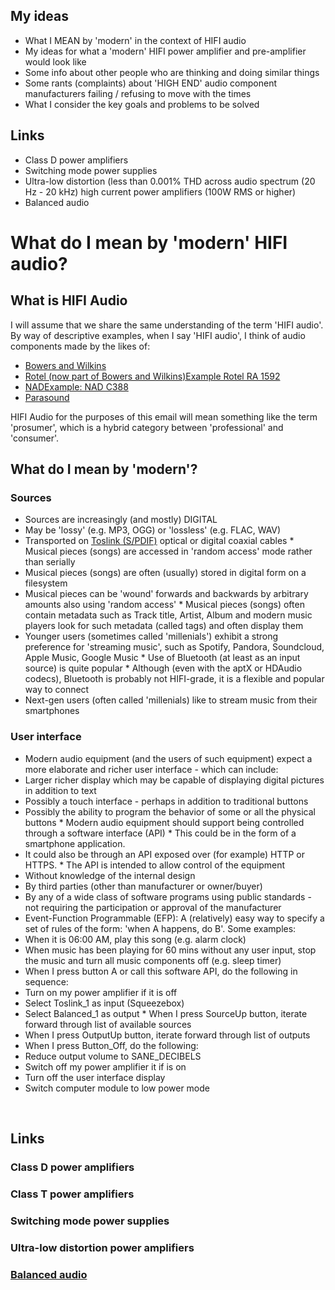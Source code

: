 
## My ideas

* What I MEAN by 'modern' in the context of HIFI audio
* My ideas for what a 'modern' HIFI power amplifier and pre-amplifier would look like
* Some info about other people who are thinking and doing similar things
* Some rants (complaints) about 'HIGH END' audio component manufacturers failing / refusing to move with the times
* What I consider the key goals and problems to be solved

## Links

* Class D power amplifiers
* Switching mode power supplies
* Ultra-low distortion (less than 0.001% THD across audio spectrum (20 Hz - 20 kHz) high current power amplifiers (100W RMS or higher)
* Balanced audio

# What do I mean by 'modern' HIFI audio?

## What is HIFI Audio

I will assume that we share the same understanding of the term 'HIFI audio'. By way of descriptive examples, when I say 'HIFI audio', I think of audio components made by the likes of:
* [Bowers and Wilkins](http://www.bowers-wilkins.com/)
* [Rotel (now part of Bowers and Wilkins)](http://rotel.com/music-systems)[Example Rotel RA 1592](http://rotel.com/product/ra-1592)
* [NAD](http://nadelectronics.com)[Example: NAD C388](http://nadelectronics.com/product/c-388-hybrid-digital-dac-amplifier/)
* [Parasound](http://www.parasound.com/)

HIFI Audio for the purposes of this email will mean something like the term 'prosumer', which is a hybrid category between 'professional' and 'consumer'.

## What do I mean by 'modern'?

### Sources

* Sources are increasingly (and mostly) DIGITAL
* May be 'lossy' (e.g. MP3, OGG) or 'lossless' (e.g. FLAC, WAV)
* Transported on [Toslink (S/PDIF)](https://en.wikipedia.org/wiki/S/PDIF​) optical or digital coaxial cables
​* Musical pieces (songs) are accessed in 'random access' mode rather than serially
* Musical pieces (songs) are often (usually) stored in digital form on a filesystem
* Musical pieces can be 'wound' forwards and backwards by arbitrary amounts also using 'random access'
​* Musical pieces (songs) often contain metadata such as Track title, Artist, Album and modern music players look for such metadata (called tags) and often display them
* Younger users (sometimes called 'millenials') exhibit a strong preference for 'streaming music', such as Spotify, Pandora, Soundcloud, Apple Music, Google Music
​* Use of Bluetooth (at least as an input source) is quite popular
​* Although (even with the aptX or HDAudio codecs​), Bluetooth is probably not HIFI-grade, it is a flexible and popular way to connect
* Next-gen users (often called 'millenials) like to stream music from their smartphones

### User interface

* Modern audio equipment (and the users of such equipment) expect a more elaborate and richer user interface - which can include:
* Larger richer display which may be capable of displaying digital pictures in addition to text
* Possibly a touch interface - perhaps in addition to traditional buttons
* Possibly the ability to program the behavior of some or all the physical buttons
​* Modern audio equipment should support being controlled through a software interface (API)​
​* This could be in the form of a smartphone application.
* It could also be through an API exposed over (for example) HTTP or HTTPS.
​* The API is intended to allow control of the equipment
* Without knowledge of the internal design
* By third parties (other than manufacturer or owner/buyer)
* By any of a wide class of software programs using public standards - not requiring the participation or approval of the manufacturer
* Event-Function Programmable (EFP): A (relatively) easy way to specify a set of rules of the form: 'when A happens, do B'. Some examples:
* When it is 06:00 AM, play this song (e.g. alarm clock)
* When music has been playing for 60 mins without any user input, stop the music and turn all music components off (e.g. sleep timer)
* When I press button A or call this software API, do the following in sequence:
* Turn on my power amplifier if it is off
* Select Toslink_1 as input (Squeezebox)
* Select Balanced_1 as output
​​* When I press SourceUp button, iterate forward through list of available sources
* When I press OutputUp button, iterate forward through list of outputs
* When I press Button_Off, do the following:
* Reduce output volume to SANE_DECIBELS
* Switch off my power amplifier it if is on
* Turn off the user interface display
* Switch computer module to low power mode


​
​


## Links

### Class D power amplifiers

### Class T power amplifiers

### Switching mode power supplies

### Ultra-low distortion power amplifiers

### [Balanced audio](https://en.wikipedia.org/wiki/Balanced_audio)




